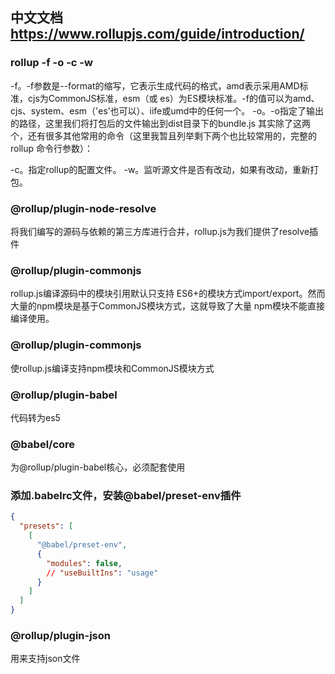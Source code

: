 ## 中文文档 https://www.rollupjs.com/guide/introduction/

### rollup -f -o -c -w

-f。-f参数是--format的缩写，它表示生成代码的格式，amd表示采用AMD标准，cjs为CommonJS标准，esm（或 es）为ES模块标准。-f的值可以为amd、cjs、system、esm（'es’也可以）、iife或umd中的任何一个。
-o。-o指定了输出的路径，这里我们将打包后的文件输出到dist目录下的bundle.js
其实除了这两个，还有很多其他常用的命令（这里我暂且列举剩下两个也比较常用的，完整的rollup 命令行参数）：

-c。指定rollup的配置文件。
-w。监听源文件是否有改动，如果有改动，重新打包。

### @rollup/plugin-node-resolve
将我们编写的源码与依赖的第三方库进行合并，rollup.js为我们提供了resolve插件

### @rollup/plugin-commonjs
rollup.js编译源码中的模块引用默认只支持 ES6+的模块方式import/export。然而大量的npm模块是基于CommonJS模块方式，这就导致了大量 npm模块不能直接编译使用。

### @rollup/plugin-commonjs
使rollup.js编译支持npm模块和CommonJS模块方式

### @rollup/plugin-babel
代码转为es5

### @babel/core
为@rollup/plugin-babel核心，必须配套使用

### 添加.babelrc文件，安装@babel/preset-env插件
```json
{
  "presets": [
    [
      "@babel/preset-env",
      {
        "modules": false,
        // "useBuiltIns": "usage"
      }
    ]
  ]
}
```

### @rollup/plugin-json
用来支持json文件
